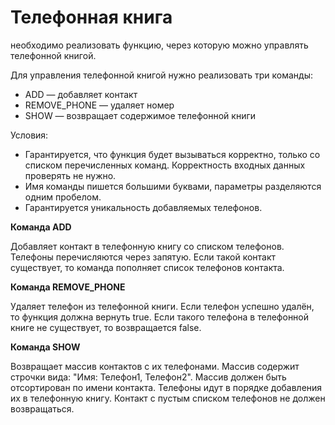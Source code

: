 <h1>Телефонная книга</h1>
<p>необходимо реализовать функцию, через которую можно управлять телефонной книгой.</p>
<p>Для управления телефонной книгой нужно реализовать три команды:</p>
<ul>
    <li>ADD — добавляет контакт</li>
    <li>REMOVE_PHONE — удаляет номер</li>
    <li>SHOW — возвращает содержимое телефонной книги</li>
</ul>
<p>Условия:</p>
<ul>
    <li>Гарантируется, что функция будет вызываться корректно, только со списком перечисленных команд. Корректность входных данных проверять не нужно.</li>
    <li>Имя команды пишется большими буквами, параметры разделяются одним пробелом.</li>
    <li>Гарантируется уникальность добавляемых телефонов.</li>
</ul>
<p><strong>Команда ADD</strong></p>
<p>Добавляет контакт в телефонную книгу со списком телефонов. Телефоны перечисляются через запятую. Если такой контакт существует, то команда пополняет список телефонов контакта.</p>
<p><strong>Команда REMOVE_PHONE</strong></p>
<p>Удаляет телефон из телефонной книги. Если телефон успешно удалён, то функция должна вернуть true. Если такого телефона в телефонной книге не существует, то возвращается false.</p>
<p><strong>Команда SHOW</strong></p>
<p>Возвращает массив контактов с их телефонами. Массив содержит строчки вида: "Имя: Телефон1, Телефон2". Массив должен быть отсортирован по имени контакта. Телефоны идут в порядке добавления их в телефонную книгу. Контакт с пустым списком телефонов не должен возвращаться.</p>